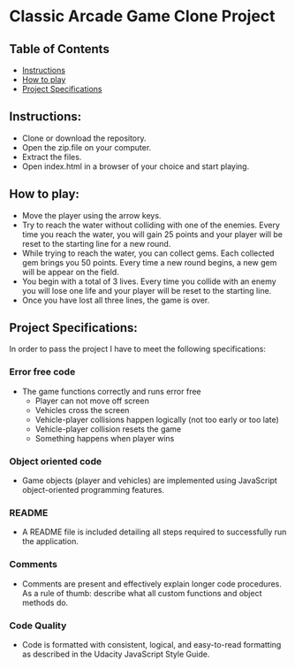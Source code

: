 # Classic Arcade Game Clone Project

## Table of Contents

* [Instructions](#instructions)
* [How to play](#how-to-play)
* [Project Specifications](#project-specifications)

## Instructions:
* Clone or download the repository.
* Open the zip.file on your computer.
* Extract the files.
* Open index.html in a browser of your choice and start playing.

## How to play:
* Move the player using the arrow keys.
* Try to reach the water without colliding with one of the enemies. Every time you reach the water, you will 
  gain 25 points and your player will be reset to the starting line for a new round.
* While trying to reach the water, you can collect gems. Each collected gem brings you 50 points.
  Every time a new round begins, a new gem will be appear on the field.
* You begin with a total of 3 lives. Every time you collide with an enemy you will lose one life and your player
  will be reset to the starting line. 
* Once you have lost all three lines, the game is over. 


## Project Specifications:

In order to pass the project I have to meet the following specifications:

### Error free code
* The game functions correctly and runs error free
  -  Player can not move off screen
  - Vehicles cross the screen
  - Vehicle-player collisions happen logically (not too early or too late)
  - Vehicle-player collision resets the game
  - Something happens when player wins
 
### Object oriented code
* Game objects (player and vehicles) are implemented using JavaScript object-oriented programming features.

### README
* A README file is included detailing all steps required to successfully run the application.

### Comments
* Comments are present and effectively explain longer code procedures. As a rule of thumb: describe what all custom 
  functions and object methods do.

### Code Quality
* Code is formatted with consistent, logical, and easy-to-read formatting as described in the Udacity JavaScript Style Guide.
    
    
    
    
